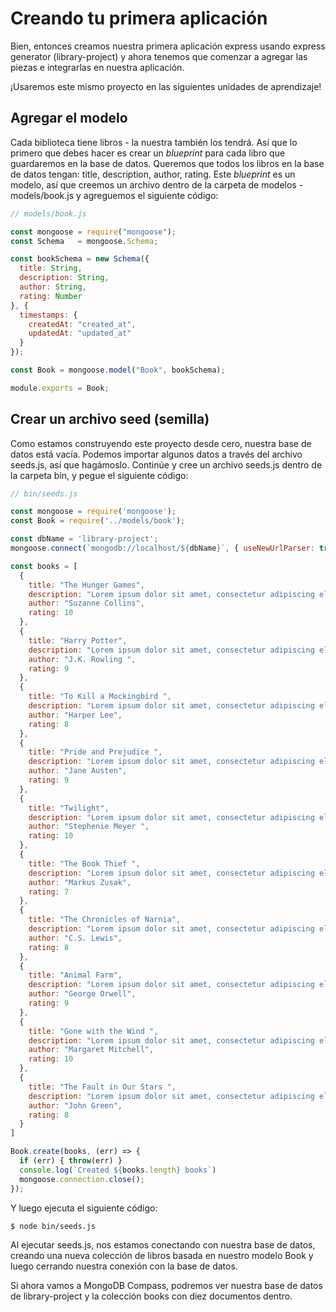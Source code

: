 # Creando tu primera aplicación

Bien, entonces creamos nuestra primera aplicación express usando express generator (library-project) y ahora tenemos que comenzar a agregar las piezas e integrarlas en nuestra aplicación.

¡Usaremos este mismo proyecto en las siguientes unidades de aprendizaje!

## Agregar el modelo

Cada biblioteca tiene libros - la nuestra también los tendrá. Así que lo primero que debes hacer es crear un *blueprint* para cada libro que guardaremos en la base de datos. Queremos que todos los libros en la base de datos tengan: title, description, author, rating. Este *blueprint* es un modelo, así que creemos un archivo dentro de la carpeta de modelos - models/book.js y agreguemos el siguiente código:

```js
// models/book.js

const mongoose = require("mongoose");
const Schema   = mongoose.Schema;

const bookSchema = new Schema({
  title: String,
  description: String,
  author: String,
  rating: Number
}, {
  timestamps: {
    createdAt: "created_at",
    updatedAt: "updated_at"
  }
});

const Book = mongoose.model("Book", bookSchema);

module.exports = Book;
```
## Crear un archivo seed (semilla)

Como estamos construyendo este proyecto desde cero, nuestra base de datos está vacía. Podemos importar algunos datos a través del archivo seeds.js, así que hagámoslo. Continúe y cree un archivo seeds.js dentro de la carpeta bin, y pegue el siguiente código:

```js
// bin/seeds.js

const mongoose = require('mongoose');
const Book = require('../models/book');

const dbName = 'library-project';
mongoose.connect(`mongodb://localhost/${dbName}`, { useNewUrlParser: true, useUnifiedTopology: true } );

const books = [
  {
    title: "The Hunger Games",
    description: "Lorem ipsum dolor sit amet, consectetur adipiscing elit, sed do eiusmod tempor incididunt ut labore et dolore magna aliqua. Ut enim ad minim veniam, quis nostrud exercitation ullamco laboris nisi ut aliquip ex ea commodo consequat. Duis aute irure dolor in reprehenderit in voluptate velit esse cillum dolore eu fugiat nulla pariatur. Excepteur sint occaecat cupidatat non proident, sunt in culpa qui officia deserunt mollit anim id est laborum.",
    author: "Suzanne Collins",
    rating: 10
  },
  {
    title: "Harry Potter",
    description: "Lorem ipsum dolor sit amet, consectetur adipiscing elit, sed do eiusmod tempor incididunt ut labore et dolore magna aliqua. Ut enim ad minim veniam, quis nostrud exercitation ullamco laboris nisi ut aliquip ex ea commodo consequat. Duis aute irure dolor in reprehenderit in voluptate velit esse cillum dolore eu fugiat nulla pariatur. Excepteur sint occaecat cupidatat non proident, sunt in culpa qui officia deserunt mollit anim id est laborum.",
    author: "J.K. Rowling ",
    rating: 9
  },
  {
    title: "To Kill a Mockingbird ",
    description: "Lorem ipsum dolor sit amet, consectetur adipiscing elit, sed do eiusmod tempor incididunt ut labore et dolore magna aliqua. Ut enim ad minim veniam, quis nostrud exercitation ullamco laboris nisi ut aliquip ex ea commodo consequat. Duis aute irure dolor in reprehenderit in voluptate velit esse cillum dolore eu fugiat nulla pariatur. Excepteur sint occaecat cupidatat non proident, sunt in culpa qui officia deserunt mollit anim id est laborum.",
    author: "Harper Lee",
    rating: 8
  },
  {
    title: "Pride and Prejudice ",
    description: "Lorem ipsum dolor sit amet, consectetur adipiscing elit, sed do eiusmod tempor incididunt ut labore et dolore magna aliqua. Ut enim ad minim veniam, quis nostrud exercitation ullamco laboris nisi ut aliquip ex ea commodo consequat. Duis aute irure dolor in reprehenderit in voluptate velit esse cillum dolore eu fugiat nulla pariatur. Excepteur sint occaecat cupidatat non proident, sunt in culpa qui officia deserunt mollit anim id est laborum.",
    author: "Jane Austen",
    rating: 9
  },
  {
    title: "Twilight",
    description: "Lorem ipsum dolor sit amet, consectetur adipiscing elit, sed do eiusmod tempor incididunt ut labore et dolore magna aliqua. Ut enim ad minim veniam, quis nostrud exercitation ullamco laboris nisi ut aliquip ex ea commodo consequat. Duis aute irure dolor in reprehenderit in voluptate velit esse cillum dolore eu fugiat nulla pariatur. Excepteur sint occaecat cupidatat non proident, sunt in culpa qui officia deserunt mollit anim id est laborum.",
    author: "Stephenie Meyer ",
    rating: 10
  },
  {
    title: "The Book Thief ",
    description: "Lorem ipsum dolor sit amet, consectetur adipiscing elit, sed do eiusmod tempor incididunt ut labore et dolore magna aliqua. Ut enim ad minim veniam, quis nostrud exercitation ullamco laboris nisi ut aliquip ex ea commodo consequat. Duis aute irure dolor in reprehenderit in voluptate velit esse cillum dolore eu fugiat nulla pariatur. Excepteur sint occaecat cupidatat non proident, sunt in culpa qui officia deserunt mollit anim id est laborum.",
    author: "Markus Zusak",
    rating: 7
  },
  {
    title: "The Chronicles of Narnia",
    description: "Lorem ipsum dolor sit amet, consectetur adipiscing elit, sed do eiusmod tempor incididunt ut labore et dolore magna aliqua. Ut enim ad minim veniam, quis nostrud exercitation ullamco laboris nisi ut aliquip ex ea commodo consequat. Duis aute irure dolor in reprehenderit in voluptate velit esse cillum dolore eu fugiat nulla pariatur. Excepteur sint occaecat cupidatat non proident, sunt in culpa qui officia deserunt mollit anim id est laborum.",
    author: "C.S. Lewis",
    rating: 8
  },
  {
    title: "Animal Farm",
    description: "Lorem ipsum dolor sit amet, consectetur adipiscing elit, sed do eiusmod tempor incididunt ut labore et dolore magna aliqua. Ut enim ad minim veniam, quis nostrud exercitation ullamco laboris nisi ut aliquip ex ea commodo consequat. Duis aute irure dolor in reprehenderit in voluptate velit esse cillum dolore eu fugiat nulla pariatur. Excepteur sint occaecat cupidatat non proident, sunt in culpa qui officia deserunt mollit anim id est laborum.",
    author: "George Orwell",
    rating: 9
  },
  {
    title: "Gone with the Wind ",
    description: "Lorem ipsum dolor sit amet, consectetur adipiscing elit, sed do eiusmod tempor incididunt ut labore et dolore magna aliqua. Ut enim ad minim veniam, quis nostrud exercitation ullamco laboris nisi ut aliquip ex ea commodo consequat. Duis aute irure dolor in reprehenderit in voluptate velit esse cillum dolore eu fugiat nulla pariatur. Excepteur sint occaecat cupidatat non proident, sunt in culpa qui officia deserunt mollit anim id est laborum.",
    author: "Margaret Mitchell",
    rating: 10
  },
  {
    title: "The Fault in Our Stars ",
    description: "Lorem ipsum dolor sit amet, consectetur adipiscing elit, sed do eiusmod tempor incididunt ut labore et dolore magna aliqua. Ut enim ad minim veniam, quis nostrud exercitation ullamco laboris nisi ut aliquip ex ea commodo consequat. Duis aute irure dolor in reprehenderit in voluptate velit esse cillum dolore eu fugiat nulla pariatur. Excepteur sint occaecat cupidatat non proident, sunt in culpa qui officia deserunt mollit anim id est laborum.",
    author: "John Green",
    rating: 8
  }
]

Book.create(books, (err) => {
  if (err) { throw(err) }
  console.log(`Created ${books.length} books`)
  mongoose.connection.close();
});
```

Y luego ejecuta el siguiente código:

```
$ node bin/seeds.js
```

Al ejecutar seeds.js, nos estamos conectando con nuestra base de datos, creando una nueva colección de libros basada en nuestro modelo Book y luego cerrando nuestra conexión con la base de datos.

Si ahora vamos a MongoDB Compass, podremos ver nuestra base de datos de library-project y la colección books con diez documentos dentro.